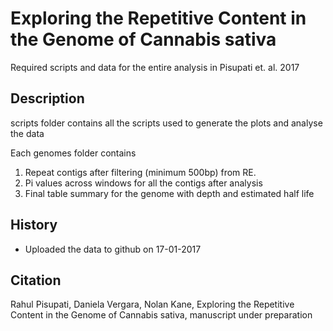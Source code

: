 # Exploring the Repetitive Content in the Genome of Cannabis sativa
Required scripts and data for the entire analysis in Pisupati et. al. 2017

## Description
scripts folder contains all the scripts used to generate the plots and analyse the data

Each genomes folder contains
1. Repeat contigs after filtering (minimum 500bp) from RE.
2. Pi values across windows for all the contigs after analysis
3. Final table summary for the genome with depth and estimated half life

## History

- Uploaded the data to github on 17-01-2017

## Citation
Rahul Pisupati, Daniela Vergara, Nolan Kane, Exploring the Repetitive Content in the Genome of Cannabis sativa, manuscript under preparation


